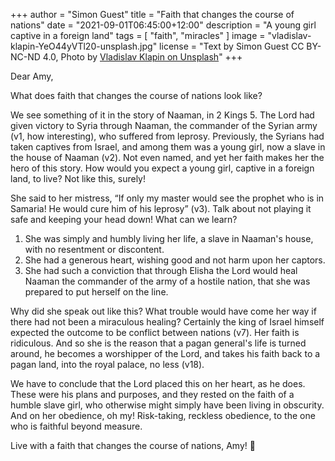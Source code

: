 +++
author = "Simon Guest"
title = "Faith that changes the course of nations"
date = "2021-09-01T06:45:00+12:00"
description = "A young girl captive in a foreign land"
tags = [ "faith", "miracles" ]
image = "vladislav-klapin-YeO44yVTl20-unsplash.jpg"
license = "Text by Simon Guest CC BY-NC-ND 4.0, Photo by [Vladislav Klapin on Unsplash](https://unsplash.com/photos/YeO44yVTl20)"
+++

Dear Amy,

What does faith that changes the course of nations look like?

We see something of it in the story of Naaman, in 2 Kings 5. The Lord had given victory to Syria through Naaman, the commander of the Syrian army (v1, how interesting), who suffered from leprosy. Previously, the Syrians had taken captives from Israel, and among them was a young girl, now a slave in the house of Naaman (v2). Not even named, and yet her faith makes her the hero of this story.  How would you expect a young girl, captive in a foreign land, to live? Not like this, surely!

She said to her mistress, “If only my master would see the prophet who is in Samaria! He would cure him of his leprosy” (v3).  Talk about not playing it safe and keeping your head down! What can we learn?

1. She was simply and humbly living her life, a slave in Naaman's house, with no resentment or discontent.
2. She had a generous heart, wishing good and not harm upon her captors.
3. She had such a conviction that through Elisha the Lord would heal Naaman the commander of the army of a hostile nation, that she was prepared to put herself on the line.

Why did she speak out like this? What trouble would have come her way if there had not been a miraculous healing? Certainly the king of Israel himself expected the outcome to be conflict between nations (v7). Her faith is ridiculous. And so she is the reason that a pagan general's life is turned around, he becomes a worshipper of the Lord, and takes his faith back to a pagan land, into the royal palace, no less (v18).

We have to conclude that the Lord placed this on her heart, as he does. These were his plans and purposes, and they rested on the faith of a humble slave girl, who otherwise might simply have been living in obscurity. And on her obedience, oh my! Risk-taking, reckless obedience, to the one who is faithful beyond measure.

Live with a faith that changes the course of nations, Amy! 🙏

